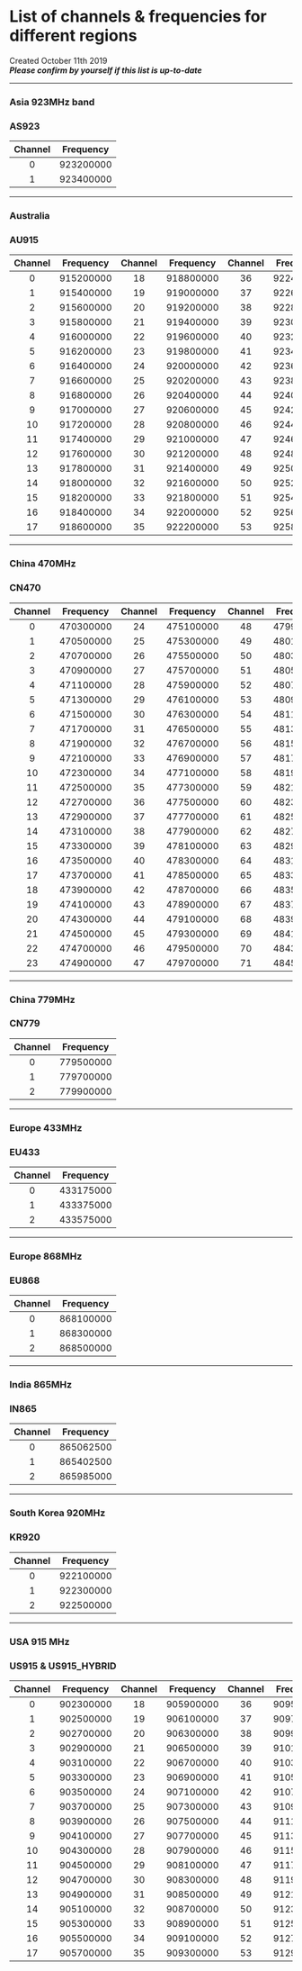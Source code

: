 # List of channels & frequencies for different regions
Created October 11th 2019    
__*Please confirm by yourself if this list is up-to-date*__

---
### Asia 923MHz band    
### AS923

| Channel | Frequency |
| :---: | :---: |
| 0 | 923200000 |   
| 1 | 923400000 |
---
### Australia
### AU915

| Channel | Frequency | Channel | Frequency | Channel | Frequency | Channel | Frequency |
| :-----: | :-------: | :-----: | :-------: | :-----: | :-------: | :-----: | :-------: |
| 0 | 915200000 | 18 | 918800000 | 36 | 922400000 | 54 | 926000000 |
| 1 | 915400000 | 19 | 919000000 | 37 | 922600000 | 55 | 926200000 |
| 2 | 915600000 | 20 | 919200000 | 38 | 922800000 | 56 | 926400000 |
| 3 | 915800000 | 21 | 919400000 | 39 | 923000000 | 57 | 926600000 |
| 4 | 916000000 | 22 | 919600000 | 40 | 923200000 | 58 | 926800000 |
| 5 | 916200000 | 23 | 919800000 | 41 | 923400000 | 59 | 927000000 |
| 6 | 916400000 | 24 | 920000000 | 42 | 923600000 | 60 | 927200000 |
| 7 | 916600000 | 25 | 920200000 | 43 | 923800000 | 61 | 927400000 |
| 8 | 916800000 | 26 | 920400000 | 44 | 924000000 | 62 | 927600000 |
| 9 | 917000000 | 27 | 920600000 | 45 | 924200000 | 63 | 927800000 |
| 10 | 917200000 | 28 | 920800000 | 46 | 924400000 | 64 | 915900000 |
| 11 | 917400000 | 29 | 921000000 | 47 | 924600000 | 65 | 917500000 |
| 12 | 917600000 | 30 | 921200000 | 48 | 924800000 | 66 | 919100000 |
| 13 | 917800000 | 31 | 921400000 | 49 | 925000000 | 67 | 920700000 |
| 14 | 918000000 | 32 | 921600000 | 50 | 925200000 | 68 | 922300000 |
| 15 | 918200000 | 33 | 921800000 | 51 | 925400000 | 69 | 923900000 |
| 16 | 918400000 | 34 | 922000000 | 52 | 925600000 | 70 | 925500000 |
| 17 | 918600000 | 35 | 922200000 | 53 | 925800000 | 71 | 927100000 |
---
### China 470MHz
### CN470

| Channel | Frequency | Channel | Frequency | Channel | Frequency | Channel | Frequency |
| :-----: | :-------: | :-----: | :-------: | :-----: | :-------: | :-----: | :-------: |
| 0 | 470300000 | 24 | 475100000 | 48 | 479900000 | 72 | 484700000 |
| 1 | 470500000 | 25 | 475300000 | 49 | 480100000 | 73 | 484900000 |
| 2 | 470700000 | 26 | 475500000 | 50 | 480300000 | 74 | 485100000 |
| 3 | 470900000 | 27 | 475700000 | 51 | 480500000 | 75 | 485300000 |
| 4 | 471100000 | 28 | 475900000 | 52 | 480700000 | 76 | 485500000 |
| 5 | 471300000 | 29 | 476100000 | 53 | 480900000 | 77 | 485700000 |
| 6 | 471500000 | 30 | 476300000 | 54 | 481100000 | 78 | 485900000 |
| 7 | 471700000 | 31 | 476500000 | 55 | 481300000 | 79 | 486100000 |
| 8 | 471900000 | 32 | 476700000 | 56 | 481500000 | 80 | 486300000 |
| 9 | 472100000 | 33 | 476900000 | 57 | 481700000 | 81 | 486500000 |
| 10 | 472300000 | 34 | 477100000 | 58 | 481900000 | 82 | 486700000 |
| 11 | 472500000 | 35 | 477300000 | 59 | 482100000 | 83 | 486900000 |
| 12 | 472700000 | 36 | 477500000 | 60 | 482300000 | 84 | 487100000 |
| 13 | 472900000 | 37 | 477700000 | 61 | 482500000 | 85 | 487300000 |
| 14 | 473100000 | 38 | 477900000 | 62 | 482700000 | 86 | 487500000 |
| 15 | 473300000 | 39 | 478100000 | 63 | 482900000 | 87 | 487700000 |
| 16 | 473500000 | 40 | 478300000 | 64 | 483100000 | 88 | 487900000 |
| 17 | 473700000 | 41 | 478500000 | 65 | 483300000 | 89 | 488100000 |
| 18 | 473900000 | 42 | 478700000 | 66 | 483500000 | 90 | 488300000 |
| 19 | 474100000 | 43 | 478900000 | 67 | 483700000 | 91 | 488500000 |
| 20 | 474300000 | 44 | 479100000 | 68 | 483900000 | 92 | 488700000 |
| 21 | 474500000 | 45 | 479300000 | 69 | 484100000 | 93 | 488900000 |
| 22 | 474700000 | 46 | 479500000 | 70 | 484300000 | 94 | 489100000 |
| 23 | 474900000 | 47 | 479700000 | 71 | 484500000 | 95 | 489300000 |
---
### China 779MHz
### CN779

| Channel | Frequency |
| :---: | :---: |
| 0 | 779500000 |
| 1 | 779700000 |
| 2 | 779900000 |
---
### Europe 433MHz
### EU433

| Channel | Frequency |
| :---: | :---: |
| 0 | 433175000 |
| 1 | 433375000 |
| 2 | 433575000 |
---
### Europe 868MHz
### EU868

| Channel | Frequency |
| :---: | :---: |
| 0 | 868100000 |
| 1 | 868300000 |
| 2 | 868500000 |
---
### India 865MHz
### IN865

| Channel | Frequency |
| :---: | :---: |
| 0 | 865062500 |
| 1 | 865402500 |
| 2 | 865985000 |
---
### South Korea 920MHz
### KR920

| Channel | Frequency |
| :---: | :---: |
| 0 | 922100000 |
| 1 | 922300000 |
| 2 | 922500000 |
---
### USA 915 MHz
### US915 & US915_HYBRID

| Channel | Frequency | Channel | Frequency | Channel | Frequency | Channel | Frequency |
| :-----: | :-------: | :-----: | :-------: | :-----: | :-------: | :-----: | :-------: |
| 0 | 902300000 | 18 | 905900000 | 36 | 909500000 | 54 | 913100000 |
| 1 | 902500000 | 19 | 906100000 | 37 | 909700000 | 55 | 913300000 |
| 2 | 902700000 | 20 | 906300000 | 38 | 909900000 | 56 | 913500000 |
| 3 | 902900000 | 21 | 906500000 | 39 | 910100000 | 57 | 913700000 |
| 4 | 903100000 | 22 | 906700000 | 40 | 910300000 | 58 | 913900000 |
| 5 | 903300000 | 23 | 906900000 | 41 | 910500000 | 59 | 914100000 |
| 6 | 903500000 | 24 | 907100000 | 42 | 910700000 | 60 | 914300000 |
| 7 | 903700000 | 25 | 907300000 | 43 | 910900000 | 61 | 914500000 |
| 8 | 903900000 | 26 | 907500000 | 44 | 911100000 | 62 | 914700000 |
| 9 | 904100000 | 27 | 907700000 | 45 | 911300000 | 63 | 914900000 |
| 10 | 904300000 | 28 | 907900000 | 46 | 911500000 | 64 | 903000000 |
| 11 | 904500000 | 29 | 908100000 | 47 | 911700000 | 65 | 904600000 |
| 12 | 904700000 | 30 | 908300000 | 48 | 911900000 | 66 | 906200000 |
| 13 | 904900000 | 31 | 908500000 | 49 | 912100000 | 67 | 907800000 |
| 14 | 905100000 | 32 | 908700000 | 50 | 912300000 | 68 | 909400000 |
| 15 | 905300000 | 33 | 908900000 | 51 | 912500000 | 69 | 911000000 |
| 16 | 905500000 | 34 | 909100000 | 52 | 912700000 | 70 | 912600000 |
| 17 | 905700000 | 35 | 909300000 | 53 | 912900000 | 71 | 914200000 |
